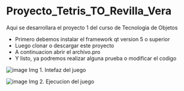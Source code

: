 # Proyecto_Tetris_TO_Revilla_Vera
Aqui se desarrollara el proyecto 1 del curso de Tecnologia de Objetos
- Primero debemos instalar el framework qt version 5 o superior
- Luego clonar o descargar este proyecto
- A continuacion abrir el archivo.pro
- Y listo, ya podremos realizar alguna prueba o modificar el codigo

![image](https://user-images.githubusercontent.com/67451304/144799067-3fe46560-4bd3-43c3-b41f-2c06579b814f.png)
Img 1. Intefaz del juego

![image](https://user-images.githubusercontent.com/67451304/144800051-42d7b1c8-1419-49eb-b147-285e15bb7058.png)
Img 2. Ejecucion del juego
